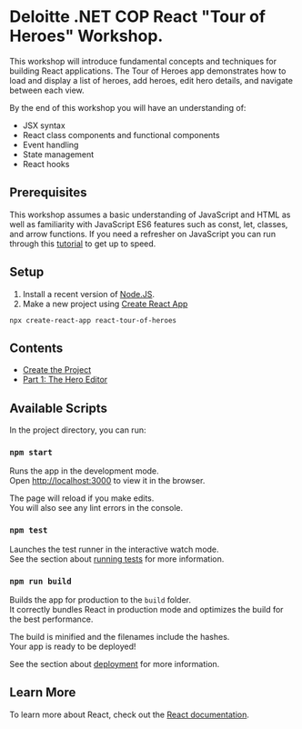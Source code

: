 # Deloitte .NET COP React "Tour of Heroes" Workshop.

This workshop will introduce fundamental concepts and techniques for building React applications. The Tour of Heroes app demonstrates how to load and display a list of heroes, add heroes, edit hero details, and navigate between each view.

By the end of this workshop you will have an understanding of:
- JSX syntax
- React class components and functional components
- Event handling
- State management
- React hooks

## Prerequisites

This workshop assumes a basic understanding of JavaScript and HTML as well as familiarity with JavaScript ES6 features such as const, let, classes, and arrow functions. If you need a refresher on JavaScript you can run through this [tutorial](https://developer.mozilla.org/en-US/docs/Web/JavaScript/A_re-introduction_to_JavaScript) to get up to speed.

## Setup

1. Install a recent version of [Node.JS](https://nodejs.org).
2. Make a new project using [Create React App](https://reactjs.org/docs/create-a-new-react-app.html#create-react-app)
```
npx create-react-app react-tour-of-heroes
```

## Contents
- [Create the Project](docs/0-create-project.md)
- [Part 1: The Hero Editor](docs/1-the-hero-editor.md)

## Available Scripts

In the project directory, you can run:

### `npm start`

Runs the app in the development mode.<br />
Open [http://localhost:3000](http://localhost:3000) to view it in the browser.

The page will reload if you make edits.<br />
You will also see any lint errors in the console.

### `npm test`

Launches the test runner in the interactive watch mode.<br />
See the section about [running tests](https://facebook.github.io/create-react-app/docs/running-tests) for more information.

### `npm run build`

Builds the app for production to the `build` folder.<br />
It correctly bundles React in production mode and optimizes the build for the best performance.

The build is minified and the filenames include the hashes.<br />
Your app is ready to be deployed!

See the section about [deployment](https://facebook.github.io/create-react-app/docs/deployment) for more information.

## Learn More

To learn more about React, check out the [React documentation](https://reactjs.org/).
